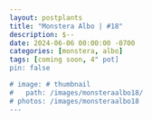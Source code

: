 ```yaml
---
layout: postplants
title: "Monstera Albo | #18"
description: $--
date: 2024-06-06 00:00:00 -0700
categories: [monstera, albo]
tags: [coming soon, 4" pot]
pin: false

# image: # thumbnail
#   path: /images/monsteraalbo18/
# photos: /images/monsteraalbo18
---
```

